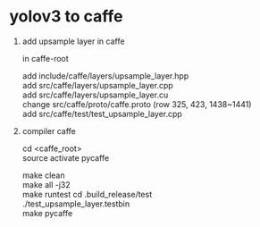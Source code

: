 # yolov3 to caffe

1. add upsample layer in caffe  
  
    in caffe-root  
    
    add include/caffe/layers/upsample_layer.hpp  
    add src/caffe/layers/upsample_layer.cpp  
    add src/caffe/layers/upsample_layer.cu  
    change src/caffe/proto/caffe.proto    (row 325, 423, 1438~1441)  
    add src/caffe/test/test_upsample_layer.cpp  

2. compiler  caffe  

    cd <caffe_root>  
    source activate pycaffe  
    
    make clean  
    make all -j32  
    make runtest
    cd .build_release/test  
    ./test_upsample_layer.testbin  
    make pycaffe  
    
